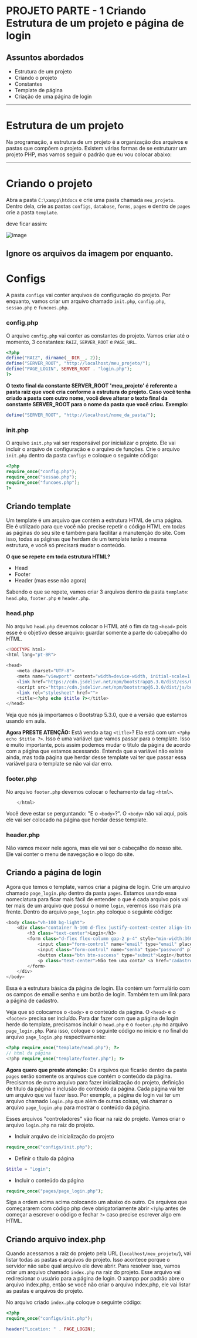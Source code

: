 # PROJETO PARTE - 1 Criando Estrutura de um projeto e página de login
## Assuntos abordados
- Estrutura de um projeto
- Criando o projeto
- Constantes
- Template de página
- Criação de uma página de login

---
# Estrutura de um projeto
Na programação, a estrutura de um projeto é a organização dos arquivos e pastas que compõem o projeto. Existem várias formas de se estruturar um projeto PHP, mas vamos seguir o padrão que eu vou colocar abaixo:

---
# Criando o projeto

Abra a pasta ``C:\xampp\htdocs`` e crie uma pasta chamada ``meu_projeto``. Dentro dela, crie as pastas ``configs``, ``database``, ``forms``, ``pages`` e dentro de ``pages`` crie a pasta ``template``.

deve ficar assim:

![image](imgs/arquitetura.png)

Ignore os arquivos da imagem por enquanto.
---
# Configs

A pasta ``configs`` vai conter arquivos de configuração do projeto. Por enquanto, vamos criar um arquivo chamado ``init.php``, ```config.php```,
```sessao.php``` e ```funcoes.php```.

### config.php

O arquivo ``config.php`` vai conter as constantes do projeto. Vamos criar até o momento, 3 constantes: ``RAIZ``, ```SERVER_ROOT``` e ```PAGE_URL```.

```php
<?php
define("RAIZ", dirname(__DIR__, 2));
define("SERVER_ROOT", "http://localhost/meu_projeto/");
define("PAGE_LOGIN", SERVER_ROOT . "login.php");
?>
```

**O texto final da constante SERVER_ROOT 'meu_projeto' é referente a pasta raiz que você cria conforme a estrutura do projeto. Caso você tenha criado a pasta com outro nome, você deve alterar o texto final da constante SERVER_ROOT para o nome da pasta que você criou. Exemplo:**

```php
define("SERVER_ROOT", "http://localhost/nome_da_pasta/");
```


### init.php

O arquivo ``init.php`` vai ser responsável por inicializar o projeto. Ele vai incluir o arquivo de configuração e o arquivo de funções. Crie o arquivo ``init.php`` dentro da pasta ``Configs`` e coloque o seguinte código:

```php
<?php
require_once("config.php");
require_once("sessao.php");
require_once("funcoes.php");
?>
```
## Criando template

Um template é um arquivo que contém a estrutura HTML de uma página. Ele é utilizado para que você não precise repetir o código HTML em todas as páginas do seu site e também para facilitar a manutenção do site. Com isso, todas as páginas que herdam de um template terão a mesma estrutura, e você só precisará mudar o conteúdo.

**O que se repete em toda estrutura HTML?**

- Head
- Footer
- Header (mas esse não agora)

Sabendo o que se repete, vamos criar 3 arquivos dentro da pasta ``template``: ``head.php``, ``footer.php`` e ``header.php``.

### head.php
No arquivo ``head.php`` devemos colocar o HTML até o fim da tag ``<head>`` pois esse é o objetivo desse arquivo: guardar somente a parte do cabeçalho do HTML.

```php
<!DOCTYPE html>
<html lang="pt-BR">

<head>
	<meta charset="UTF-8">
	<meta name="viewport" content="width=device-width, initial-scale=1.0">
	<link href="https://cdn.jsdelivr.net/npm/bootstrap@5.3.0/dist/css/bootstrap.min.css" rel="stylesheet">
	<script src="https:/cdn.jsdelivr.net/npm/bootstrap@5.3.0/dist/js/bootstrap.bundle.min.js"></script>
	<link rel="stylesheet" href="">
	<title><?php echo $title ?></title>
</head>
```
Veja que nós já importamos o Bootstrap 5.3.0, que é a versão que estamos  usando em aula.

**Agora PRESTE ATENÇÃO:** Está vendo a tag ``<title>``? Ela está com um ``<?php echo $title ?>``. Isso é uma variável que vamos passar para o template. Isso é muito importante, pois assim podemos mudar o título da página de acordo com a página que estamos acessando. Entenda que a variável não existe ainda, mas
toda página que herdar desse template vai ter que passar essa variável para o template se não vai dar erro.

### footer.php

No arquivo ``footer.php`` devemos colocar o fechamento da tag  ```<html>```. 

```php
	</html>
```

Você deve estar se perguntando: "E o ``<body>``?". O ``<body>`` não vai aqui, pois ele vai ser colocado na página que herdar desse template.

### header.php

Não vamos mexer nele agora, mas ele vai ser o cabeçalho do nosso site. Ele vai conter o menu de navegação e o logo do site.

## Criando a página de login

Agora que temos o template, vamos criar a página de login. Crie um arquivo chamado ``page_login.php`` dentro da pasta ``pages``. Estamos usando essa nomeclatura para ficar mais fácil de entender o que é cada arquivo pois vai ter mais de um arquivo que possui o nome ``login``, veremos isso mais pra frente. Dentro do arquivo ``page_login.php`` coloque o seguinte código:

```php
<body class="vh-100 bg-light">
	<div class="container h-100 d-flex justify-content-center align-items-center flex-column">
		<h3 class="text-center">Login</h3>
		<form class="d-flex flex-column gap-2 p-4" style="min-width:360px" action="" method="POST">
			<input class="form-control" name="email" type="email" placeholder="Email">
			<input class="form-control" name="senha" type="password" placeholder="Senha">
			<button class="btn btn-success" type="submit">Login</button>
			<p class="text-center">Não tem uma conta? <a href="cadastro.php">Cadastre-se</a></p>
		</form>
	</div>
</body>
```

Essa é a estrutura básica da página de login. Ela contém um formulário com os campos de email e senha e um botão de login. Também tem um link para a página de cadastro.

Veja que só colocamos o ``<body>`` e o conteúdo da página. O ```<head>``` e o ```<footer>``` precisa ser incluído. Para dar fazer com que a página de login herde do template, precisamos incluir o ``head.php`` e o ``footer.php`` no arquivo ``page_login.php``. Para isso, coloque o seguinte código no início e no final do arquivo ``page_login.php`` respectivamente:

```php
<?php require_once("template/head.php"); ?>
// html da página
<?php require_once("template/footer.php"); ?>
```

**Agora quero que preste atenção:**  Os arquivos que ficarão dentro da pasta ``pages`` serão somente os arquivos que contém o conteúdo da página. Precisamos de outro arquivo para fazer inicialização do projeto, definição de título da página e inclusão do conteúdo da página. Cada página vai ter um arquivo que vai fazer isso.  Por exemplo, a página de login vai ter um arquivo chamado ``login.php`` que além de outras coisas, vai chamar o arquivo ``page_login.php`` para mostrar o conteúdo da página.

Esses arquivos "controladores" vão ficar na raiz do projeto. Vamos criar o arquivo ``login.php`` na raiz do projeto.

- Incluir arquivo de inicialização do projeto
```php
require_once("configs/init.php"); 
```
- Definir o título da página
```php
$title = "Login";
```
- Incluir o conteúdo da página
```php
require_once("pages/page_login.php"); 
```

Siga a ordem acima acima colocando um abaixo do outro. Os arquivos que começararem com código php deve obrigatoriamente abrir ```<?php``` antes de começar a escrever o código e fechar ```?>``` caso precise escrever algo em HTML.


## Criando arquivo index.php

Quando acessamos a raiz do projeto pela URL (```localhost/meu_projeto/```), vai listar todas as pastas e arquivos do projeto. Isso acontece porque o servidor não sabe qual arquivo ele deve abrir. Para resolver isso, vamos criar um arquivo chamado ``index.php`` na raiz do projeto. Esse arquivo vai redirecionar o usuário para a página de login.
O xampp por padrão abre o arquivo index.php, então se você não criar o arquivo index.php, ele vai listar as pastas e arquivos do projeto.

No arquivo criado ``index.php`` coloque o seguinte código:
```php
<?php
require_once("configs/init.php");

header("Location: " . PAGE_LOGIN);	
```
